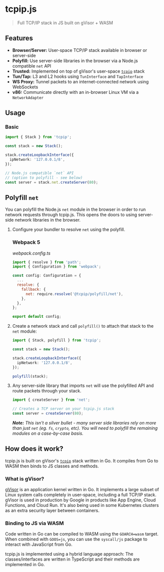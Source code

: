 # tcpip.js

> Full TCP/IP stack in JS built on gVisor + WASM

## Features

- **Browser/Server:** User-space TCP/IP stack available in browser or server-side
- **Polyfill:** Use server-side libraries in the browser via a Node.js compatible `net` API
- **Trusted:** Implemented on top of gVisor's user-space [`tcpip`](https://pkg.go.dev/gvisor.dev/gvisor/pkg/tcpip) stack
- **Tun/Tap:** L3 and L2 hooks using `TunInterface` and `TapInterface`
- **WS Proxy:** Tunnel packets to an internet-connected network using WebSockets
- **v86:** Communicate directly with an in-browser Linux VM via a `NetworkAdapter`

## Usage

### Basic

```ts
import { Stack } from 'tcpip';

const stack = new Stack();

stack.createLoopbackInterface({
  ipNetwork: '127.0.0.1/8',
});

// Node.js compatible `net` API
// (option to polyfill - see below)
const server = stack.net.createServer(80);
```

## Polyfill `net`

You can polyfill the Node.js `net` module in the browser in order to run network requests through tcpip.js. This opens the doors to using server-side network libraries in the browser.

1. Configure your bundler to resolve `net` using the polyfill.

   ### Webpack 5

   _webpack.config.ts_

   ```js
   import { resolve } from 'path';
   import { Configuration } from 'webpack';

   const config: Configuration = {
     ...
     resolve: {
       fallback: {
         net: require.resolve('@tcpip/polyfill/net'),
       },
     },
   };

   export default config;
   ```

2. Create a network stack and call `polyfill()` to attach that stack to the `net` module:

   ```ts
   import { Stack, polyfill } from 'tcpip';

   const stack = new Stack();

   stack.createLoopbackInterface({
     ipNetwork: '127.0.0.1/8',
   });

   polyfill(stack);
   ```

3. Any server-side library that imports `net` will use the polyfilled API and route packets through your stack.

   ```ts
   import { createServer } from 'net';

   // Creates a TCP server on your tcpip.js stack
   const server = createServer(80);
   ```

   _**Note:** This isn't a silver bullet - many server side libraries rely on more than just `net` (eg. `fs`, `crypto`, etc). You will need to polyfill the remaining modules on a case-by-case basis._

## How does it work?

tcpip.js is built on gVisor's [`tcpip`](https://pkg.go.dev/gvisor.dev/gvisor/pkg/tcpip) stack written in Go. It compiles from Go to WASM then binds to JS classes and methods.

### What is gVisor?

[gVisor](https://github.com/google/gvisor) is an application kernel written in Go. It implements a large subset of Linux system calls completely in user-space, including a full TCP/IP stack. gVisor is used in production by Google in products like App Engine, Cloud Functions, and Cloud Run. It's also being used in some Kubernetes clusters as an extra security layer between containers.

### Binding to JS via WASM

Code written in Go can be compiled to WASM using the `GOARCH=wasm` target. When combined with `GOOS=js`, you can use the `syscall/js` package to interact with JavaScript from Go.

tcpip.js is implemented using a hybrid language approach: The classes/interfaces are written in TypeScript and their methods are implemented in Go.
